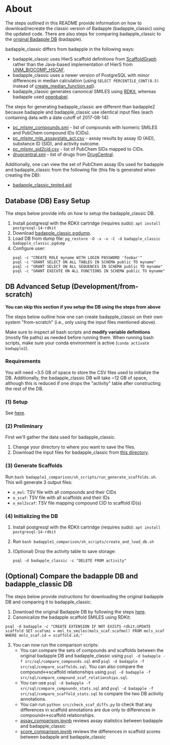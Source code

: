 # About
The steps outlined in this README provide information on how to download/recreate the classic version of Badapple (badapple_classic) using the updated code. There are also steps for comparing badapple_classic to the [original Badapple DB](https://github.com/unmtransinfo/Badapple/) (badapple). 

badapple_classic differs from badapple in the following ways:
* badapple_classic uses HierS scaffold definitions from [ScaffoldGraph](https://github.com/UCLCheminformatics/ScaffoldGraph) rather than the Java-based implementation of HierS from [UNM_BIOCOMP_HSCAF](https://github.com/unmtransinfo/unm_biocomp_hscaf).
* badapple_classic uses a newer version of PostgreSQL with minor differences in median calculation (using `SELECT PERCENTILE_CONT(0.5)` instead of [create_median_function.sql](https://github.com/unmtransinfo/Badapple/blob/master/sql/create_median_function.sql)).
* badapple_classic generates canonical SMILES using [RDKit](https://www.rdkit.org/), whereas badapple used [openbabel](http://openbabel.org/index.html).

The steps for generating badapple_classic are different than badapple2 because badapple and badapple_classic use identical input files (each containing data with a date cutoff of 2017-08-14):
* [pc_mlsmr_compounds.smi](https://unmtid-dbs.net/download/Badapple2/badapple_classic_files/pc_mlsmr_compounds.smi) - list of compounds with Isomeric SMILES and PubChem compound IDs (CIDs).
* [pc_mlsmr_mlp_assaystats_act.csv](https://unmtid-dbs.net/download/Badapple2/badapple_classic_files/pc_mlsmr_mlp_assaystats_act.csv) - assay results by assay ID (AID), substance ID (SID), and activity outcome.
* [pc_mlsmr_sid2cid.csv](https://unmtid-dbs.net/download/Badapple2/badapple_classic_files/pc_mlsmr_sid2cid.csv) - list of PubChem SIDs mapped to CIDs.
* [drugcentral.smi](https://unmtid-dbs.net/download/Badapple2/badapple_classic_files/drugcentral.smi) - list of drugs from [DrugCentral](https://drugcentral.org/).

Additionally, one can view the set of PubChem assay IDs used for badapple and badapple_classic from the following file (this file is generated when creating the DB):
* [badapple_classic_tested.aid](https://unmtid-dbs.net/download/Badapple2/badapple_classic_files/badapple_classic_tested.aid)

## Database (DB) Easy Setup
The steps below provide info on how to setup the badapple_classic DB. 

1. Install postgresql with the RDKit cartridge (requires sudo):
`apt install postgresql-14-rdkit`
2. Download [badapple_classic.pgdump](https://unmtid-dbs.net/download/Badapple2/badapple_classic.pgdump).
3. Load DB from dump file: `pg_restore -O -x -v -C -d badapple_classic badapple_classic.pgdump` 
4. Configure user:
    ```
    psql -c "CREATE ROLE myname WITH LOGIN PASSWORD 'foobar'"
    psql -c "GRANT SELECT ON ALL TABLES IN SCHEMA public TO myname"
    psql -c "GRANT SELECT ON ALL SEQUENCES IN SCHEMA public TO myname"
    psql -c "GRANT EXECUTE ON ALL FUNCTIONS IN SCHEMA public TO myname"
    ```

## DB Advanced Setup (Development/from-scratch)
**You can skip this section if you setup the DB using the steps from above**

The steps below outline how one can create badapple_classic on their own system "from-scratch" (i.e., only using the input files mentioned above).

Make sure to inspect all bash scripts and **modify variable definitions** (mostly file paths) as needed before running them. When running bash scripts, make sure your conda environment is active (`conda activate badapple2`).

### Requirements
You will need ~3.5 GB of space to store the CSV files used to initialize the DB. Additionally, the badapple_classic DB will take
~12 GB of space, although this is reduced if one drops the "activity" table after constructing the rest of the DB.

### (1) Setup
See [here](../README.md#1-setup).

### (2) Preliminary
First we'll gather the data used for badapple_classic.

1. Change your directory to where you want to save the files.
2. Download the input files for badapple_classic from [this directory](https://unmtid-dbs.net/download/Badapple2/badapple_classic_files/).

### (3) Generate Scaffolds
Run `bash badapple1_comparison/sh_scripts/run_generate_scaffolds.sh`. This will generate 3 output files:
* `o_mol`: TSV file with all compounds and their CIDs
* `o_scaf`: TSV file with all scaffolds and their IDs
* `o_mol2scaf`: TSV file mapping compound CID to scaffold ID(s)

### (4) Initializing the DB
1. Install postgresql with the RDKit cartridge (requires sudo):
`apt install postgresql-14-rdkit`
2. Run `bash badapple1_comparison/sh_scripts/create_and_load_db.sh`
3. (Optional) Drop the activity table to save storage: 
    
    `psql -d badapple_classic -c "DELETE FROM activity"`

## (Optional) Compare the badapple DB and badapple_classic DB
The steps below provide instructions for downloading the original badapple DB and comparing it to badapple_classic.

1. Download the original Badapple DB by following the steps [here](https://github.com/unmtransinfo/Badapple?tab=readme-ov-file#database-installation).
2. Canonicalize the badapple scaffold SMILES using RDKit:
```
psql -d badapple -c "CREATE EXTENSION IF NOT EXISTS rdkit;UPDATE scaffold SET scafsmi = mol_to_smiles(mols_scaf.scafmol) FROM mols_scaf WHERE mols_scaf.id = scaffold.id;"
```
3. You can now run the comparison scripts:
    * You can compare the sets of compounds and scaffolds between the original badapple DB and badapple_classic using `psql -d badapple -f src/sql/compare_compounds.sql` and `psql -d badapple -f src/sql/compare_scaffolds.sql`. You can also compare the compound<->scaffold relationships using `psql -d badapple -f src/sql/compare_compound_scaf_relationships.sql`.
    * You can use `psql -d badapple -f src/sql/compare_compounds_stats.sql` and `psql -d badapple -f src/sql/compare_scaffold_stats.sql` to compare the two DB activity annotations.
    * You can run `python src/check_scaf_diffs.py` to check that any differences in scaffold annotations are due only to differences in compound<->scaffold relationships.
    * [assay_comparison.ipynb](src/notebooks/assay_comparison.ipynb) reviews assay statistics between badapple and badapple_classic
    * [score_comparison.ipynb](src/notebooks/score_comparison.ipynb) reviews the differences in scaffold scores between badapple and badapple_classic